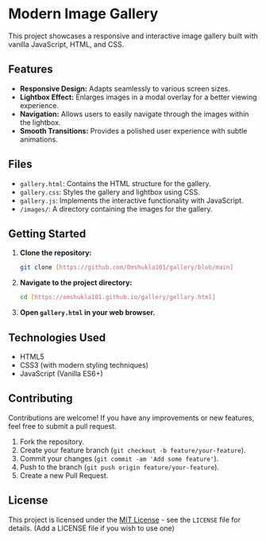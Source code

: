# Modern Image Gallery

This project showcases a responsive and interactive image gallery built with vanilla JavaScript, HTML, and CSS.

## Features

* **Responsive Design:** Adapts seamlessly to various screen sizes.
* **Lightbox Effect:** Enlarges images in a modal overlay for a better viewing experience.
* **Navigation:** Allows users to easily navigate through the images within the lightbox.
* **Smooth Transitions:** Provides a polished user experience with subtle animations.

## Files

* `gallery.html`: Contains the HTML structure for the gallery.
* `gallery.css`: Styles the gallery and lightbox using CSS.
* `gallery.js`: Implements the interactive functionality with JavaScript.
* `/images/`: A directory containing the images for the gallery.

## Getting Started

1.  **Clone the repository:**

    ```bash
    git clone [https://github.com/Omshukla101/gallery/blob/main]
    ```

2.  **Navigate to the project directory:**

    ```bash
    cd [https://omshukla101.github.io/gallery/gellary.html]
    ```

3.  **Open `gallery.html` in your web browser.**

## Technologies Used

* HTML5
* CSS3 (with modern styling techniques)
* JavaScript (Vanilla ES6+)

## Contributing

Contributions are welcome! If you have any improvements or new features, feel free to submit a pull request.

1.  Fork the repository.
2.  Create your feature branch (`git checkout -b feature/your-feature`).
3.  Commit your changes (`git commit -am 'Add some feature'`).
4.  Push to the branch (`git push origin feature/your-feature`).
5.  Create a new Pull Request.

## License

This project is licensed under the [MIT License](LICENSE) - see the `LICENSE` file for details. (Add a LICENSE file if you wish to use one)
